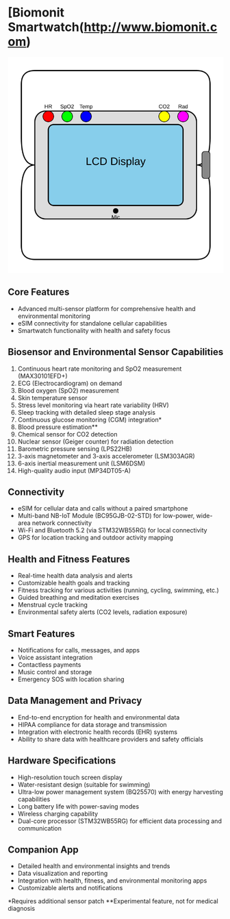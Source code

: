 # [Biomonit Smartwatch(http://www.biomonit.com)

![smartwatch](smartwatch.svg)

## Core Features
- Advanced multi-sensor platform for comprehensive health and environmental monitoring
- eSIM connectivity for standalone cellular capabilities
- Smartwatch functionality with health and safety focus

## Biosensor and Environmental Sensor Capabilities
1. Continuous heart rate monitoring and SpO2 measurement (MAX30101EFD+)
2. ECG (Electrocardiogram) on demand
3. Blood oxygen (SpO2) measurement
4. Skin temperature sensor
5. Stress level monitoring via heart rate variability (HRV)
6. Sleep tracking with detailed sleep stage analysis
7. Continuous glucose monitoring (CGM) integration*
8. Blood pressure estimation**
9. Chemical sensor for CO2 detection
10. Nuclear sensor (Geiger counter) for radiation detection
11. Barometric pressure sensing (LPS22HB)
12. 3-axis magnetometer and 3-axis accelerometer (LSM303AGR)
13. 6-axis inertial measurement unit (LSM6DSM)
14. High-quality audio input (MP34DT05-A)

## Connectivity
- eSIM for cellular data and calls without a paired smartphone
- Multi-band NB-IoT Module (BC95GJB-02-STD) for low-power, wide-area network connectivity
- Wi-Fi and Bluetooth 5.2 (via STM32WB55RG) for local connectivity
- GPS for location tracking and outdoor activity mapping

## Health and Fitness Features
- Real-time health data analysis and alerts
- Customizable health goals and tracking
- Fitness tracking for various activities (running, cycling, swimming, etc.)
- Guided breathing and meditation exercises
- Menstrual cycle tracking
- Environmental safety alerts (CO2 levels, radiation exposure)

## Smart Features
- Notifications for calls, messages, and apps
- Voice assistant integration
- Contactless payments
- Music control and storage
- Emergency SOS with location sharing

## Data Management and Privacy
- End-to-end encryption for health and environmental data
- HIPAA compliance for data storage and transmission
- Integration with electronic health records (EHR) systems
- Ability to share data with healthcare providers and safety officials

## Hardware Specifications
- High-resolution touch screen display
- Water-resistant design (suitable for swimming)
- Ultra-low power management system (BQ25570) with energy harvesting capabilities
- Long battery life with power-saving modes
- Wireless charging capability
- Dual-core processor (STM32WB55RG) for efficient data processing and communication

## Companion App
- Detailed health and environmental insights and trends
- Data visualization and reporting
- Integration with health, fitness, and environmental monitoring apps
- Customizable alerts and notifications

*Requires additional sensor patch
**Experimental feature, not for medical diagnosis
